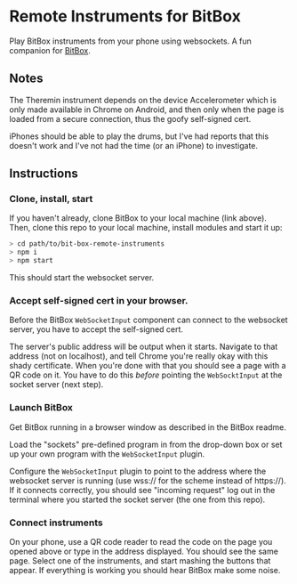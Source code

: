 # Remote Instruments for BitBox

Play BitBox instruments from your phone using websockets. A fun companion for [BitBox](https://github.com/visum/bit-box).

## Notes
The Theremin instrument depends on the device Accelerometer which is only made available in Chrome on Android, and then only when the page is loaded from a secure connection, thus the goofy self-signed cert.

iPhones should be able to play the drums, but I've had reports that this doesn't work and I've not had the time (or an iPhone) to investigate.

## Instructions

### Clone, install, start

If you haven't already, clone BitBox to your local machine (link above). Then,
clone this repo to your local machine, install modules and start it up:

```sh
> cd path/to/bit-box-remote-instruments
> npm i
> npm start
```

This should start the websocket server.

### Accept self-signed cert in your browser.

Before the BitBox `WebSocketInput` component can connect to the websocket server, you have to accept the self-signed cert.

The server's public address will be output when it starts. Navigate to that address (not on localhost), and tell Chrome you're really okay with this shady certificate. When you're done with that you should see a page with a QR code on it. You have to do this _before_ pointing the `WebSocktInput` at the socket server (next step). 

### Launch BitBox

Get BitBox running in a browser window as described in the BitBox readme.

Load the "sockets" pre-defined program in from the drop-down box or set up your own program with the `WebSocketInput` plugin.

Configure the `WebSocketInput` plugin to point to the address where the websocket server is running (use wss:// for the scheme instead of https://). If it connects correctly, you should see "incoming request" log out in the terminal where you started the socket server (the one from this repo).

### Connect instruments

On your phone, use a QR code reader to read the code on the page you opened above or type in the address displayed. You should see the same page. Select one of the instruments, and start mashing the buttons that appear. If everything is working you should hear BitBox make some noise.



